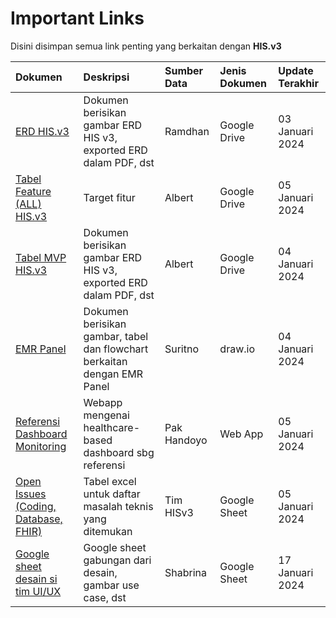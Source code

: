 # Important Links

Disini disimpan semua link penting yang berkaitan dengan **HIS.v3**

| Dokumen                                                                                                                                     | Deskripsi                                                                | Sumber Data | Jenis Dokumen | Update Terakhir |
|:--------------------------------------------------------------------------------------------------------------------------------------------|:-------------------------------------------------------------------------|:------------|:--------------|:----------------|
| [ERD HIS.v3](https://drive.google.com/drive/u/2/folders/1tQhxCKR6vTnc3-TzslcTufAIt7W32WZL)                                                  | Dokumen berisikan gambar ERD HIS v3, exported ERD dalam PDF, dst         | Ramdhan     | Google Drive  | 03 Januari 2024 |
| [Tabel Feature (ALL) HIS.v3](https://docs.google.com/spreadsheets/d/1Gz2mpqijXAlPtrdOk1rrTHVg641J9hCW/edit#gid=2070755582)                  | Target fitur                                                             | Albert      | Google Drive  | 05 Januari 2024 |
| [Tabel MVP HIS.v3](https://docs.google.com/spreadsheets/d/1z4yfaQk1mevsVSd3RZ4n3eT6HGtvuG63/edit#gid=2070755582)                            | Dokumen berisikan gambar ERD HIS v3, exported ERD dalam PDF, dst         | Albert      | Google Drive  | 04 Januari 2024 |
| [EMR Panel](https://drive.google.com/file/d/1kpLjtzalm9IjELvOsws-bNdLZ2tKwQp-/view)                                                         | Dokumen berisikan gambar, tabel dan flowchart berkaitan dengan EMR Panel | Suritno     | draw.io       | 04 Januari 2024 |
| [Referensi Dashboard Monitoring](https://epistat.sciensano.be/dashboard/)                                                                   | Webapp mengenai healthcare-based dashboard sbg referensi                 | Pak Handoyo | Web App       | 05 Januari 2024 |
| [Open Issues (Coding, Database, FHIR)](https://docs.google.com/spreadsheets/d/13qS3fRsYd4L2Im7MbVcJhQc836up-QH6/edit#gid=897887791)         | Tabel excel untuk daftar masalah teknis yang ditemukan                   | Tim HISv3   | Google Sheet  | 05 Januari 2024 |
| [Google sheet desain si tim UI/UX](https://docs.google.com/spreadsheets/d/1pDWOdaGjX993VSvkwU2Y3P5x8SFBgnhxPth2VQek8es/edit#gid=1431491525) | Google sheet gabungan dari desain, gambar use case, dst                  | Shabrina    | Google Sheet  | 17 Januari 2024 |
